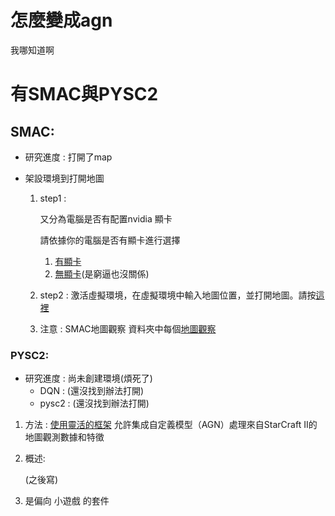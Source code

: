 # 怎麼變成agn

我哪知道啊

# 有SMAC與PYSC2

## SMAC:
  
* 研究進度 : 打開了map

* 架設環境到打開地圖
  1. step1 :
  
     又分為電腦是否有配置nvidia 顯卡
     
     請依據你的電腦是否有顯卡進行選擇
     
     1. [有顯卡](https://github.com/Yuu-Hsuan/become-agn/blob/main/SMAC/step1.IRIS%E7%92%B0%E5%A2%83%E5%89%8D(%E6%9C%89%E9%A1%AF%E5%8D%A1).md)
     2. [無顯卡](https://github.com/Yuu-Hsuan/become-agn/blob/main/SMAC/step1.IRIS%E7%92%B0%E5%A2%83%E5%89%8D(%E7%84%A1%E9%A1%AF%E5%8D%A1).md)(是窮逼也沒關係)


  2. step2 :
     激活虛擬環境，在虛擬環境中輸入地圖位置，並打開地圖。請按[這裡](https://github.com/Yuu-Hsuan/become-agn/blob/main/SMAC/%E5%BE%8C.md)

  3. 注意 : SMAC地圖觀察 
     資料夾中每個[地圖觀察](https://github.com/Yuu-Hsuan/become-agn/blob/main/SMAC/%E5%9C%B0%E5%9C%96%E8%A7%80%E5%AF%9F.md)
     
### PYSC2:
  
* 研究進度 : 尚未創建環境(煩死了)
  * DQN : (還沒找到辦法打開)
  * pysc2 : (還沒找到辦法打開)
1. 方法 :
   [使用靈活的框架](https://github.com/google-deepmind/pysc2?tab=readme-ov-file#pysc2---starcraft-ii-learning-environment)
   允許集成自定義模型（AGN）處理來自StarCraft II的地圖觀測數據和特徵
   
3. 概述:

    (之後寫)
     
3. 是偏向 小遊戲 的套件
